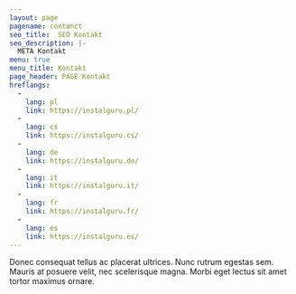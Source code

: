```yaml
---
layout: page
pagename: contanct
seo_title:  SEO Kontakt
seo_description: |-
  META Kontakt
menu: true
menu_title: Kontakt
page_header: PAGE Kontakt
hreflangs:
  -
    lang: pl
    link: https://instalguru.pl/
  -
    lang: cs
    link: https://instalguru.cs/
  -
    lang: de
    link: https://instalguru.de/
  -
    lang: it
    link: https://instalguru.it/
  -
    lang: fr
    link: https://instalguru.fr/
  -
    lang: es
    link: https://instalguru.es/
---
```

Donec consequat tellus ac placerat ultrices. Nunc rutrum egestas sem. Mauris at posuere velit, nec scelerisque magna. Morbi eget lectus sit amet tortor maximus ornare.